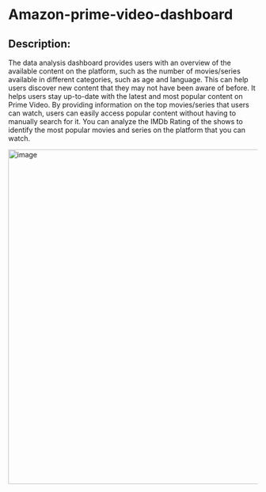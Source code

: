 # Amazon-prime-video-dashboard


## Description:
The data analysis dashboard provides users with an overview of the available content on the platform, such as the number of movies/series available in different categories, such as age and language. 
This can help users discover new content that they may not have been aware of before.
It helps users stay up-to-date with the latest and most popular content on Prime Video.
By providing information on the top movies/series that users can watch, users can easily access popular content without having to manually search for it. 
You can analyze the IMDb Rating of the shows to identify the most popular movies and series on the platform that you can watch. 


<img width="677" alt="image" src="https://user-images.githubusercontent.com/60089914/222557223-cd013147-9cc7-4269-93de-48ddf9ac7c27.png">
